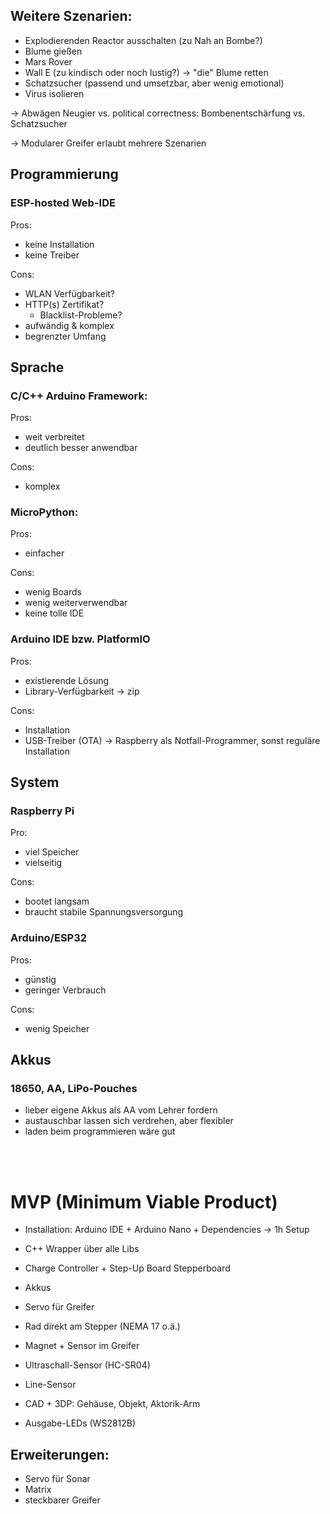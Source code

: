 ## Weitere Szenarien:
- Explodierenden Reactor ausschalten (zu Nah an Bombe?)
- Blume gießen
- Mars Rover 
- Wall E (zu kindisch oder noch lustig?) -> "die" Blume retten
- Schatzsucher (passend und umsetzbar, aber wenig emotional)
- Virus isolieren

-> Abwägen Neugier vs. political correctness:
Bombenentschärfung vs. Schatzsucher

-> Modularer Greifer erlaubt mehrere Szenarien


## Programmierung
### ESP-hosted Web-IDE
Pros:
- keine Installation
- keine Treiber

Cons:
- WLAN Verfügbarkeit?
- HTTP(s) Zertifikat?
  - Blacklist-Probleme?
- aufwändig & komplex
- begrenzter Umfang


## Sprache
### C/C++ Arduino Framework:
Pros:
- weit verbreitet
- deutlich besser anwendbar

Cons:
- komplex


### MicroPython:
Pros:
- einfacher

Cons:
- wenig Boards
- wenig weiterverwendbar
- keine tolle IDE


### Arduino IDE bzw. PlatformIO
Pros:
- existierende Lösung
- Library-Verfügbarkeit -> zip

Cons:
- Installation
- USB-Treiber (OTA)
-> Raspberry als Notfall-Programmer, sonst reguläre Installation


## System
### Raspberry Pi
Pro:
- viel Speicher
- vielseitig 

Cons:
- bootet langsam
- braucht stabile Spannungsversorgung

### Arduino/ESP32
Pros:
- günstig
- geringer Verbrauch

Cons:
- wenig Speicher



## Akkus
### 18650, AA, LiPo-Pouches
- lieber eigene Akkus als AA vom Lehrer fordern
- austauschbar lassen sich verdrehen, aber flexibler
- laden beim programmieren wäre gut


<br/><br/>

# MVP (Minimum Viable Product)
- Installation: Arduino IDE + Arduino Nano + Dependencies -> 1h Setup

- C++ Wrapper über alle Libs

- Charge Controller + Step-Up Board
Stepperboard
- Akkus

- Servo für Greifer
- Rad direkt am Stepper (NEMA 17 o.ä.)

- Magnet + Sensor im Greifer

- Ultraschall-Sensor (HC-SR04)
- Line-Sensor

- CAD + 3DP: Gehäuse, Objekt, Aktorik-Arm

- Ausgabe-LEDs (WS2812B)

## Erweiterungen:
- Servo für Sonar
- Matrix
- steckbarer Greifer

